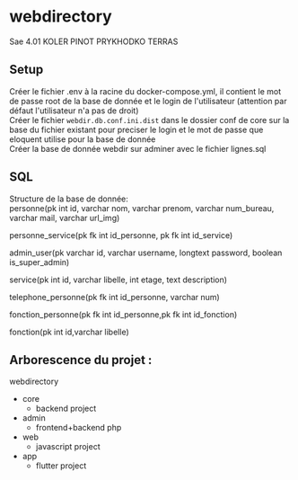 # webdirectory
Sae 4.01 KOLER PINOT PRYKHODKO TERRAS

## Setup
Créer le fichier .env à la racine du docker-compose.yml, il contient le mot de passe root de la base de donnée et le login de l'utilisateur (attention par défaut l'utilisateur n'a pas de droit)  
Créer le fichier `webdir.db.conf.ini.dist` dans le dossier conf de core sur la base du fichier existant pour preciser le login et le mot de passe que eloquent utilise pour la base de donnée  
Créer la base de donnée webdir sur adminer avec le fichier lignes.sql  

## SQL

Structure de la base de donnée:  
personne(pk int id, varchar nom, varchar prenom, varchar num_bureau, varchar mail, varchar url_img)  

personne_service(pk fk int id_personne, pk fk int id_service)  

admin_user(pk varchar id, varchar username, longtext password, boolean is_super_admin)  

service(pk int id, varchar libelle, int etage, text description)  

telephone_personne(pk fk int id_personne, varchar num)  

fonction_personne(pk fk int id_personne,pk fk int id_fonction)  

fonction(pk int id,varchar libelle)  

## Arborescence du projet : 
webdirectory
 - core
   - backend project
 - admin
   - frontend+backend php
 - web
   - javascript project
 - app
   - flutter project 
